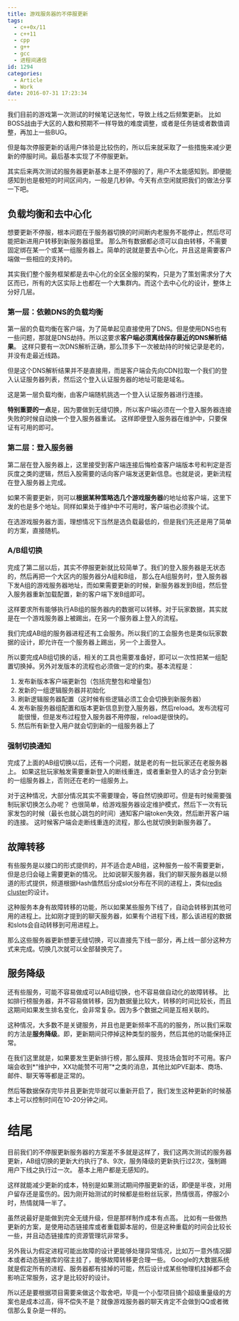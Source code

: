 ```yaml
---
title: 游戏服务器的不停服更新
tags:
  - c++0x/11
  - c++11
  - cpp
  - g++
  - gcc
  - 进程间通信
id: 1294
categories:
  - Article
  - Work
date: 2016-07-31 17:23:34
---
```


我们目前的游戏第一次测试的时候笔记送匆忙，导致上线之后频繁更新。
比如BOSS战由于大区的人数和预期不一样导致的难度调整，或者是任务链或者数值调整，再加上一些BUG。

但是每次停服更新的话用户体验是比较伤的，所以后来就采取了一些措施来减少更新的停服时间。最后基本实现了不停服更新。

其实后来两次测试的服务器更新基本上是不停服的了，用户不太能感知到。即便能感知到也是极短的时间区间内，一般是几秒钟。今天有点空闲就把我们的做法分享一下吧。

## 负载均衡和去中心化
想要更新不停服，根本问题在于服务器切换的时间断内老服务不能停止，然后尽可能把新进用户转移到新服务器组里。
那么所有数据都必须可以自由转移，不需要固定绑在某一个或某一组服务器上。简单的说就是要去中心化，并且这是需要客户端做一些相应的支持的。

其实我们整个服务框架都是去中心化的全区全服的架构，只是为了策划需求分了大区而已，所有的大区实际上也都在一个大集群内。而这个去中心化的设计，整体上分好几层。

### 第一层：依赖DNS的负载均衡
第一层的负载均衡在客户端，为了简单起见直接使用了DNS。但是使用DNS也有一些问题，那就是DNS劫持。所以这要求**客户端必须离线保存最近的DNS解析结果**。
这样只要有一次DNS解析正确，那么顶多下一次被劫持的时候记录是老的，并没有走最近线路。

但是这个DNS解析结果并不是直接用，而是客户端会先向CDN拉取一个我们的登入认证服务器列表，然后这个登入认证服务器的地址可能是域名。

这是第一层负载均衡，由客户端随机挑选一个登入认证服务器进行连接。

**特别重要的一点**是，因为要做到无缝切换，所以客户端必须在一个登入服务器连接失败的时候自动换一个登入服务器重试。
这样即便登入服务器在维护中，只要保证有可用的即可。

### 第二层：登入服务器
第二层在登入服务器上，这里接受到客户端连接后悔检查客户端版本号和判定是否灰度之类的逻辑，然后入股需要的话向客户端发送更新信息。也就是说，更新流程在登入服务器上完成。

如果不需要更新，则可以**根据某种策略选几个游戏服务器**的地址给客户端，这里下发的也是多个地址。同样如果处于维护中不可用时，客户端也必须挨个试。

在选游戏服务器方面，理想情况下当然是选负载最低的，但是我们先还是用了简单的方案，直接随机。

### A/B组切换
完成了第二层以后，其实不停服更新就比较简单了。我们的登入服务器是无状态的，然后再把一个大区内的服务器分A组和B组，
那么在A组服务时，登入服务器下发A组的游戏服务器地址，而如果需要更新的时候，新服务器发到B组，然后登入服务器重新加载配置，新的客户端下发B组即可。

这样要求所有能够执行AB组的服务器内的数据可以转移。对于玩家数据，其实就是在一个游戏服务器上被踢出，在另一个服务器上登入的流程。

我们完成AB组的服务器进程还有工会服务。所以我们的工会服务也是类似玩家数据的设计，即允许在一个服务器上踢出，另一个上面登入。

所以要完成AB组切换的话，相关的工具也需要准备好，即可以一次性把某一组配置切换掉。另外对发版本的流程也必须做一定的约束。基本流程是：

1. 发布新版本客户端更新包（包括完整包和增量包）
2. 发新的一组逻辑服务器并初始化
3. 刷新逻辑服务器配置（这时候有些逻辑必须工会会切换到新服务器）
4. 发布新服务器组配置和版本更新信息到登入服务器，然后reload。发布流程可能很慢，但是发布过程登入服务器不用停服，reload是很快的。
5. 然后所有新登入用户就会切到新的一组服务器上了

### 强制切换通知
完成了上面的AB组切换以后，还有一个问题，就是老的有一批玩家还在老服务器上。
如果这批玩家触发需要重新登入的断线重连，或者重新登入的话才会分到新的一组服务器上，否则还在老的一组服务上。

对于这种情况，大部分情况其实不需要理会，等自然切换即可。但是有时候需要强制玩家切换怎么办呢？
也很简单，给游戏服务器设定维护模式，然后下一次有玩家发包的时候（最长也就心跳包的时间）通知客户端token失效，然后断开客户端的连接。
这时候客户端会走断线重连的流程，那么也就切换到新服务器了。

## 故障转移
有些服务是以接口的形式提供的，并不适合走AB组，这种服务一般不需要更新，但是总归会碰上需要更新的情况。
比如说聊天服务器，我们的聊天服务器是以频道的形式提供，频道根据Hash值然后分成slot分布在不同的进程上，类似[redis cluster](http://redis.io)的设计。

这种服务本身有故障转移的功能，所以如果某些服务下线了，自动会转移到其他可用的进程上。比如刚才提到的聊天服务器，如果有个进程下线，那么该进程的数据和slots会自动转移到可用进程上。

那么这些服务器更新想要无缝切换，可以直接先下线一部分，再上线一部分这种方式来完成。切换几次就可以全部替换完了。

## 服务降级
还有些服务，可能不容易做成可以AB组切换，也不容易做自动化的故障转移。
比如排行榜服务器，并不容易做转移，因为数据量比较大，转移的时间比较长，而且这期间如果发生排名变化，会非常复杂。因为多个数据之间是互相关联的。

这种情况，大多数不是关键服务，并且也是更新频率不高的的服务，所以我们采取的方法是**服务降级**。即，更新期间只停掉这种类型的服务，然后其他的功能保持正常。

在我们这里就是，如果要发生更新排行榜，那么膜拜、竞技场会暂时不可用。客户端会收到*“维护中，XX功能赞不可用”*之类的消息，其他比如PVE副本、商场、邮件、聊天等等都是正常的。

然后等数据保存完毕并且更新完毕就可以重新开启了，我们发生这种更新的时候基本上可以控制时间在10-20分钟之间。

# 结尾
目前我们的不停服更新服务器的方案差不多就是这样了，我们这两次测试的服务器更新，AB组切换的更新大约执行了8、9次，服务降级的更新执行过2次，强制踢用户下线之执行过一次。
基本上用户都是无感知的。

这样就能减少更新的成本，特别是如果测试期间停服更新的话，即便是半夜，对用户留存还是蛮伤的。因为刚开始测试的时候都是些粉丝玩家，热情很高，停服2小时，热情就降一半了。

虽然说最好是能做到完全无缝升级，但是那样制作成本有点高。
比如有一些做热更新的方案，是使用动态链接库或者重载脚本层的，但是这种重载的时间会比较长一些，并且动态链接库的资源管理坑非常多。

另外我认为假定进程可能出故障的设计更能够处理异常情况，比如万一意外情况脚本或者动态链接库的宿主挂了，能够故障转移更合理一些。
Google的大数据系统就是假定所有的进程、服务器都有挂掉的可能，然后设计成某些物理机挂掉都不会影响正常服务，这才是比较好的设计。

所以还是要根据项目需要来做这个取舍吧，毕竟一个小型项目搞个超级重量级的方案也是成本过高，得不偿失不是？就像游戏服务器的聊天肯定不会做到QQ或者微信那么复杂是一样的。
